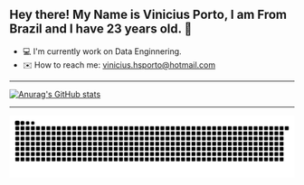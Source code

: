 ## Hey there! My Name is Vinicius Porto, I am From Brazil and I have 23 years old. 👋

- 💻 I'm currently work on Data Enginnering.
- ✉️ How to reach me: vinicius.hsporto@hotmail.com
---
[![Anurag's GitHub stats](https://github-readme-stats.vercel.app/api?username=viniciushsp)](https://github.com/viniciushsp/github-readme-stats)

---

<picture>
  <source media="(prefers-color-scheme: dark)" srcset="https://raw.githubusercontent.com/viniciushsp/viniciushsp/output/github-contribution-grid-snake-dark.svg">
  <source media="(prefers-color-scheme: light)" srcset="https://raw.githubusercontent.com/viniciushsp/viniciushsp/output/github-contribution-grid-snake.svg">
  <img alt="github contribution grid snake animation" src="https://raw.githubusercontent.com/viniciushsp/viniciushsp/output/github-contribution-grid-snake.svg">
</picture>


